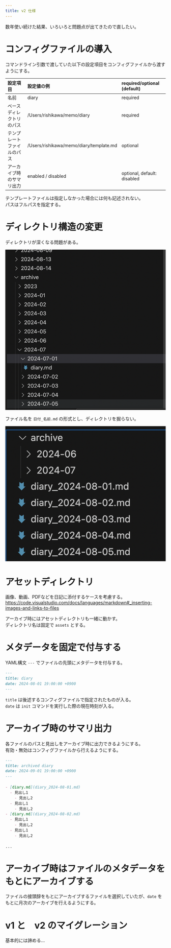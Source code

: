 ```yaml
---
title: v2 仕様
---
```


数年使い続けた結果、いろいろと問題点が出てきたので直したい。

# コンフィグファイルの導入

コマンドライン引数で渡していた以下の設定項目をコンフィグファイルから渡すようにする。  

| 設定項目                   | 設定値の例                              | required/optional (default) |
| :------------------------- | :-------------------------------------- | :-------------------------- |
| 名前                       | diary                                   | required                    |
| ベースディレクトリのパス   | /Users/rishikawa/memo/diary             | required                    |
| テンプレートファイルのパス | /Users/rishikawa/memo/diary/template.md | optional                    |
| アーカイブ時のサマリ出力   | enabled / disabled                      | optional, default: disabled |

テンプレートファイルは指定しなかった場合には何も記述されない。  
パスはフルパスを指定する。  

# ディレクトリ構造の変更

ディレクトリが深くなる問題がある。  

![archive-directory](archive-dir.png)

ファイル名を `日付_名前.md` の形式とし、ディレクトリを掘らない。  

![directory-structure](dir-structure.png)

# アセットディレクトリ

画像、動画、PDFなどを日記に添付するケースを考慮する。  
https://code.visualstudio.com/docs/languages/markdown#_inserting-images-and-links-to-files  

アーカイブ時にはアセットディレクトリも一緒に動かす。  
ディレクトリ名は固定で `assets` とする。  

# メタデータを固定で付与する

YAML構文 `---` でファイルの先頭にメタデータを付与する。  

```markdown
---
title: diary
date: 2024-08-01 19:00:00 +0900
---
```

`title` は後述するコンフィグファイルで指定されたものが入る。  
`date` は `init` コマンドを実行した際の現在時刻が入る。  

# アーカイブ時のサマリ出力

各ファイルのパスと見出しをアーカイブ時に出力できるようにする。  
有効・無効はコンフィグファイルから行えるようにする。  

```markdown
---
title: archived diary
date: 2024-09-01 19:00:00 +0900
---

- [diary.md](diary_2024-08-01.md)
  - 見出し1
    - 見出し2
  - 見出し1
    - 見出し2
- [diary.md](diary_2024-08-02.md)
  - 見出し1
    - 見出し2
  - 見出し1
    - 見出し2

...
```

# アーカイブ時はファイルのメタデータをもとにアーカイブする

ファイルの接頭辞をもとにアーカイブするファイルを選択していたが、`date` をもとに月次のアーカイブを行えるようにする。

# v1 と　v2 のマイグレーション

基本的には諦める...
